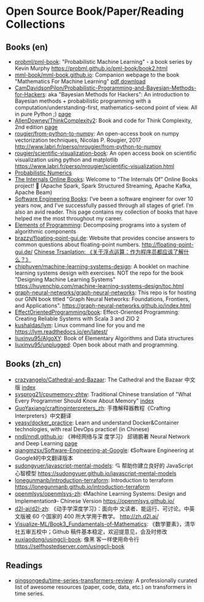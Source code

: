 # Open Source Book/Paper/Reading Collections

## Books (en)

- [probml/pml-book](https://github.com/probml/pml-book): "Probabilistic Machine
  Learning" - a book series by Kevin Murphy
  https://probml.github.io/pml-book/book2.html
- [mml-book/mml-book.github.io](https://github.com/mml-book/mml-book.github.io):
  Companion webpage to the book "Mathematics For Machine Learning"
  [pdf download](https://mml-book.com)
- [CamDavidsonPilon/Probabilistic-Programming-and-Bayesian-Methods-for-Hackers](https://github.com/CamDavidsonPilon/Probabilistic-Programming-and-Bayesian-Methods-for-Hackers):
  aka "Bayesian Methods for Hackers": An introduction to Bayesian methods +
  probabilistic programming with a computation/understanding-first,
  mathematics-second point of view. All in pure Python ;)
  [page](http://camdavidsonpilon.github.io/Probabilistic-Programming-and-Bayesian-Methods-for-Hackers/)
- [AllenDowney/ThinkComplexity2](https://github.com/AllenDowney/ThinkComplexity2):
  Book and code for Think Complexity, 2nd edition
  [page](https://allendowney.github.io/ThinkComplexity2/)
- [rougier/from-python-to-numpy](https://github.com/rougier/from-python-to-numpy):
  An open-access book on numpy vectorization techniques, Nicolas P. Rougier,
  2017 <http://www.labri.fr/perso/nrougier/from-python-to-numpy>
- [rougier/scientific-visualization-book](https://github.com/rougier/scientific-visualization-book):
  An open access book on scientific visualization using python and matplotlib
  <https://www.labri.fr/perso/nrougier/scientific-visualization.html>
- [Probabilistic Numerics](https://www.probabilistic-numerics.org/textbooks/)
- [The Internals Online Books](https://books.japila.pl/): Welcome to “The
  Internals Of” Online Books project! 🤙 (Apache Spark, Spark Structured
  Streaming, Apache Kafka, Apache Beam)
- [Software Engineering Books](https://software-engineering-books.com/): I’ve
  been a software engineer for over 10 years now, and I’ve successfully passed
  through all stages of grief. I’m also an avid reader. This page contains my
  collection of books that have helped me the most throughout my career.
- [Elements of Programming](http://elementsofprogramming.com/): Decomposing
  programs into a system of algorithmic components
- [brazzy/floating-point-gui.de](https://github.com/brazzy/floating-point-gui.de):
  Website that provides concise answers to common questions about floating-point
  numbers. <http://floating-point-gui.de/>
  [Chinese Trsanlation: 《关于浮点运算：作为程序员都应该了解什么？》](https://github.com/cnrv/floating-point-guide)
- [chiphuyen/machine-learning-systems-design](https://github.com/chiphuyen/machine-learning-systems-design):
  A booklet on machine learning systems design with exercises. NOT the repo for
  the book "Designing Machine Learning Systems"
  <https://huyenchip.com/machine-learning-systems-design/toc.html>
- [graph-neural-networks/graph-neural-networks](https://github.com/graph-neural-networks/graph-neural-networks.github.io):
  This repo is for hosting our GNN book titled "Graph Neural Networks:
  Foundations, Frontiers, and Applications".
  <https://graph-neural-networks.github.io/index.html>
- [EffectOrientedProgramming/book](https://github.com/EffectOrientedProgramming/book):
  Effect-Oriented Programming: Creating Reliable Systems with Scala 3 and ZIO 2
- [kushaldas/lym](https://github.com/kushaldas/lym): Linux command line for you
  and me <https://lym.readthedocs.io/en/latest/>
- [liuxinyu95/AlgoXY](https://github.com/liuxinyu95/AlgoXY): Book of Elementary
  Algorithms and Data structures
- [liuxinyu95/unplugged](https://github.com/liuxinyu95/unplugged): Open book
  about math and programming.

## Books (zh_cn)

- [crazyangelo/Cathedral-and-Bazaar](https://github.com/crazyangelo/Cathedral-and-Bazaar):
  The Cathedral and the Bazaar 中文版
  [index](http://crazyangelo.github.io/Cathedral-and-Bazaar/)
- [sysprog21/cpumemory-zhtw](https://github.com/sysprog21/cpumemory-zhtw):
  Traditional Chinese translation of "What Every Programmer Should Know About
  Memory" [index](https://sysprog21.github.io/cpumemory-zhtw)
- [GuoYaxiang/craftinginterpreters_zh](https://github.com/GuoYaxiang/craftinginterpreters_zh):
  手撸解释器教程《Crafting Interpreters》中文翻译
- [yeasy/docker_practice](https://github.com/yeasy/docker_practice): Learn and
  understand Docker&Container technologies, with real DevOps practice! (in
  Chinese)
- [nndl/nndl.github.io](https://github.com/nndl/nndl.github.io): 《神经网络与深
  度学习》 邱锡鹏著 Neural Network and Deep Learning
  [page](https://nndl.github.io/)
- [qiangmzsx/Software-Engineering-at-Google](https://github.com/qiangmzsx/Software-Engineering-at-Google):
  《Software Engineering at Google》的中文翻译版本
- [sudongyuer/javascript-mental-models](https://github.com/sudongyuer/javascript-mental-models):
  💘 帮助你建立良好的 JavaScript 心智模型
  <https://sudongyuer.github.io/javascript-mental-models>
- [lonegunmanb/introduction-terraform](https://github.com/lonegunmanb/introduction-terraform):
  Introduction to terraform
  <https://lonegunmanb.github.io/introduction-terraform>
- [openmlsys/openmlsys-zh](https://github.com/openmlsys/openmlsys-zh): 《Machine
  Learning Systems: Design and Implementation》- Chinese Version
  <https://openmlsys.github.io/>
- [d2l-ai/d2l-zh](https://github.com/d2l-ai/d2l-zh): 《动手学深度学习》：面向中
  文读者、能运行、可讨论。中英文版被 60 个国家的 400 所大学用于教学。
  <http://zh.d2l.ai/>
- [Visualize-ML/Book3_Fundamentals-of-Mathematics](https://github.com/Visualize-ML/Book3_Fundamentals-of-Mathematics):
  《数学要素》，清华社五审五校中；Github 稿件基本稳定，欢迎提意见，会及时修改
- [xuxiaodong/usingcli-book](https://github.com/xuxiaodong/usingcli-book): 像黑
  客一样使用命令行 <https://selfhostedserver.com/usingcli-book>

## Readings

- [qingsongedu/time-series-transformers-review](https://github.com/qingsongedu/time-series-transformers-review):
  A professionally curated list of awesome resources (paper, code, data, etc.)
  on transformers in time series.
